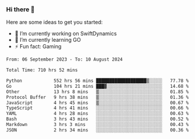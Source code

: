 ### Hi there 👋

Here are some ideas to get you started:

- 🔭 I’m currently working on SwiftDynamics
- 🌱 I’m currently learning GO
-  ⚡ Fun fact: Gaming
  
  <!--
- 👯 I’m looking to collaborate on ...
- 🤔 I’m looking for help with ...
- 💬 Ask me about ...
- 📫 How to reach me: ...
- 😄 Pronouns: ...
-->

<!--START_SECTION:waka-->

```txt
From: 06 September 2023 - To: 10 August 2024

Total Time: 710 hrs 52 mins

Python            552 hrs 56 mins ███████████████████▒░░░░░   77.78 %
Go                104 hrs 21 mins ███▓░░░░░░░░░░░░░░░░░░░░░   14.68 %
Other             13 hrs 8 mins   ▒░░░░░░░░░░░░░░░░░░░░░░░░   01.85 %
Protocol Buffer   9 hrs 38 mins   ▒░░░░░░░░░░░░░░░░░░░░░░░░   01.36 %
JavaScript        4 hrs 45 mins   ▒░░░░░░░░░░░░░░░░░░░░░░░░   00.67 %
TypeScript        4 hrs 41 mins   ░░░░░░░░░░░░░░░░░░░░░░░░░   00.66 %
YAML              4 hrs 28 mins   ░░░░░░░░░░░░░░░░░░░░░░░░░   00.63 %
Bash              3 hrs 43 mins   ░░░░░░░░░░░░░░░░░░░░░░░░░   00.52 %
Markdown          3 hrs 3 mins    ░░░░░░░░░░░░░░░░░░░░░░░░░   00.43 %
JSON              2 hrs 34 mins   ░░░░░░░░░░░░░░░░░░░░░░░░░   00.36 %
```

<!--END_SECTION:waka-->
